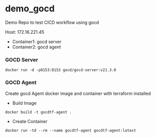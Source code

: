 # demo_gocd
Demo Repo to test CICD workflow using gocd


Host: 172.16.221.45
- Container1: gocd server
- Container2: gocd agent

### GOCD Server
```
docker run -d -p8153:8153 gocd/gocd-server:v21.3.0
```

### GOCD Agent 
Create gocd Agent docker image and container with terraform installed

- Build Image
```
docker build -t gocdtf-agent .
```

- Create Container
```
docker run -td --rm --name gocdtf-agent gocdtf-agent:latest
```

